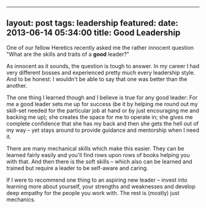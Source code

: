 ---- 
layout: post
tags: leadership
featured: 
date: 2013-06-14 05:34:00
title: Good Leadership
---- 
One of our fellow Heretics recently asked me the rather innocent question "What are the skills and traits of a **good** leader?"

As innocent as it sounds, the question is tough to answer. In my career I had very different bosses and experienced pretty much every leadership style. And to be honest: I wouldn't be able to say that one was better than the another.

The one thing I learned though and I believe is true for any good leader: For me a good leader sets me up for success (be it by helping me round out my skill-set needed for the particular job at hand or by just encouraging me and backing me up); she creates the space for me to operate in; she gives me complete confidence that she has my back and then she gets the hell out of my way – yet stays around to provide guidance and mentorship when I need it.

There are many mechanical skills which make this easier. They can be learned fairly easily and you'll find rows upon rows of books helping you with that. And then there is the soft skills – which also can be learned and trained but require a leader to be self-aware and caring.

If I were to recommend one thing to an aspiring new leader – invest into learning more about yourself, your strengths and weaknesses and develop deep empathy for the people you work with. The rest is (mostly) just mechanics.
